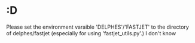 # :D
Please set the environment varaible 'DELPHES'/'FASTJET' to the directory of
delphes/fastjet (especially for using 'fastjet_utils.py'.)
I don't know 

